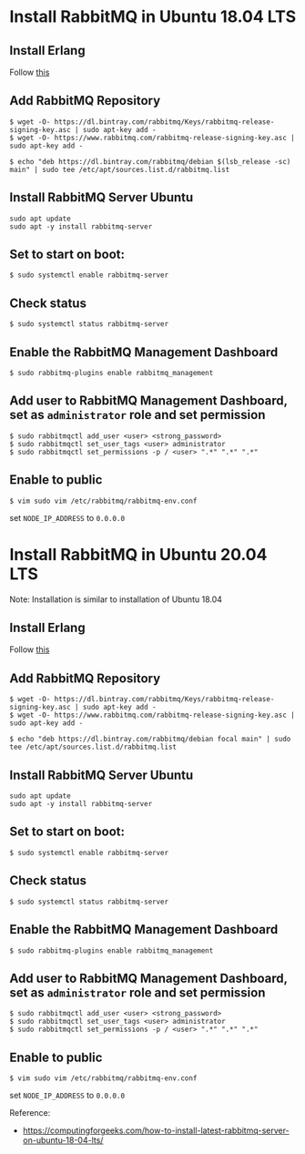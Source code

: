 # Install RabbitMQ in Ubuntu 18.04 LTS

## Install Erlang
Follow [this](/prog-lang/erlang.md) 


## Add RabbitMQ Repository
```
$ wget -O- https://dl.bintray.com/rabbitmq/Keys/rabbitmq-release-signing-key.asc | sudo apt-key add -
$ wget -O- https://www.rabbitmq.com/rabbitmq-release-signing-key.asc | sudo apt-key add -

$ echo "deb https://dl.bintray.com/rabbitmq/debian $(lsb_release -sc) main" | sudo tee /etc/apt/sources.list.d/rabbitmq.list
```

## Install RabbitMQ Server Ubuntu 
```
sudo apt update
sudo apt -y install rabbitmq-server
```

## Set to start on boot:
```
$ sudo systemctl enable rabbitmq-server
```

## Check status
```
$ sudo systemctl status rabbitmq-server
```

## Enable the RabbitMQ Management Dashboard
```
$ sudo rabbitmq-plugins enable rabbitmq_management
```

## Add user to RabbitMQ Management Dashboard, set as `administrator` role and set permission
```
$ sudo rabbitmqctl add_user <user> <strong_password>
$ sudo rabbitmqctl set_user_tags <user> administrator
$ sudo rabbitmqctl set_permissions -p / <user> ".*" ".*" ".*"
```

## Enable to public
```
$ vim sudo vim /etc/rabbitmq/rabbitmq-env.conf
```
set `NODE_IP_ADDRESS` to `0.0.0.0`


# Install RabbitMQ in Ubuntu 20.04 LTS

Note: Installation is similar to installation of Ubuntu 18.04

## Install Erlang
Follow [this](/prog-lang/erlang.md) 

## Add RabbitMQ Repository
```
$ wget -O- https://dl.bintray.com/rabbitmq/Keys/rabbitmq-release-signing-key.asc | sudo apt-key add -
$ wget -O- https://www.rabbitmq.com/rabbitmq-release-signing-key.asc | sudo apt-key add -

$ echo "deb https://dl.bintray.com/rabbitmq/debian focal main" | sudo tee /etc/apt/sources.list.d/rabbitmq.list
```

## Install RabbitMQ Server Ubuntu 
```
sudo apt update
sudo apt -y install rabbitmq-server
```

## Set to start on boot:
```
$ sudo systemctl enable rabbitmq-server
```

## Check status
```
$ sudo systemctl status rabbitmq-server
```

## Enable the RabbitMQ Management Dashboard
```
$ sudo rabbitmq-plugins enable rabbitmq_management
```

## Add user to RabbitMQ Management Dashboard, set as `administrator` role and set permission
```
$ sudo rabbitmqctl add_user <user> <strong_password>
$ sudo rabbitmqctl set_user_tags <user> administrator
$ sudo rabbitmqctl set_permissions -p / <user> ".*" ".*" ".*"
```


## Enable to public
```
$ vim sudo vim /etc/rabbitmq/rabbitmq-env.conf
```
set `NODE_IP_ADDRESS` to `0.0.0.0`


Reference:
- https://computingforgeeks.com/how-to-install-latest-rabbitmq-server-on-ubuntu-18-04-lts/

